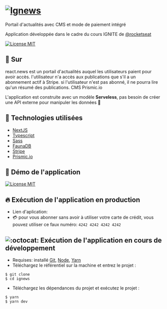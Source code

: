 # [![Ignews](https://github.com/gregory6z/react.news/raw/main/public/images/logo.svg)](https://github.com/gregory6z/react.news/blob/main/public/images/logo.svg)  
  

Portail d'actualités avec CMS et mode de paiement intégré

Application développée dans le cadre du cours IGNITE de [@rocketseat](https://www.rocketseat.com.br/)

 [![License MIT](https://camo.githubusercontent.com/5fab2edf3816ef9fb3ebcaf6e613fa7b40ff7652ec69e5f6e7f695aa24bf5ce6/68747470733a2f2f696d672e736869656c64732e696f2f62616467652f4c6963656e73652d4d49542d626c75652e737667)]() 

## 🎯 Sur


react.news est un portail d'actualités auquel les utilisateurs paient pour avoir accès. l'utilisateur n'a accès aux publications que s'il a un abonnement actif à Stripe. si l'utilisateur n'est pas abonné, il ne pourra lire qu'un résumé des publications. CMS Prismic.io

L'application est construite avec un modèle **Serveless**, pas besoin de créer une API externe pour manipuler les données 🚀

## 🚀 Technologies utilisées

-   [NextJS](https://nextjs.org/)
-   [Typescript](https://www.typescriptlang.org/)
-   [Sass](https://sass-lang.com/)
-   [FaunaDB](https://fauna.com/)
-   [Stripe](https://stripe.com/docs/payments)
-   [Prismic.io](https://prismic.io/)

## 👀 Démo de l'application

 [![License MIT](https://github.com/gregory6z/react.news/blob/main/public/images/ezgif.com-gif-maker.gif)](https://github.com/gregory6z/react.news/blob/main/public/images/ezgif.com-gif-maker.gif) 

## 🔥 Exécution de l'application en production

-   Lien d'aplication: []()
-   💳 pour vous abonner sans avoir à utiliser votre carte de crédit, vous pouvez utiliser ce faux numéro: `4242 4242 4242 4242`

## ![:octocat:](https://github.githubassets.com/images/icons/emoji/octocat.png ":octocat:") Exécution de l'application en cours de développement

-   Requises: installé [Git](https://git-scm.com/), [Node](https://nodejs.org/en/), [Yarn](https://yarnpkg.com/)
-   Téléchargez le référentiel sur la machine et entrez le projet :

```
$ git clone 
$ cd ignews
```
-   Téléchargez les dépendances du projet et exécutez le projet :
```
$ yarn
$ yarn dev
```
